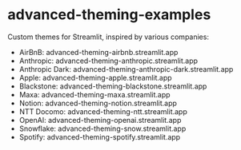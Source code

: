 # advanced-theming-examples

Custom themes for Streamlit, inspired by various companies:

- AirBnB: advanced-theming-airbnb.streamlit.app
- Anthropic: advanced-theming-anthropic.streamlit.app
- Anthropic Dark: advanced-theming-anthropic-dark.streamlit.app
- Apple: advanced-theming-apple.streamlit.app
- Blackstone: advanced-theming-blackstone.streamlit.app
- Maxa: advanced-theming-maxa.streamlit.app
- Notion: advanced-theming-notion.streamlit.app
- NTT Docomo: advanced-theming-ntt.streamlit.app
- OpenAI: advanced-theming-openai.streamlit.app
- Snowflake: advanced-theming-snow.streamlit.app
- Spotify: advanced-theming-spotify.streamlit.app